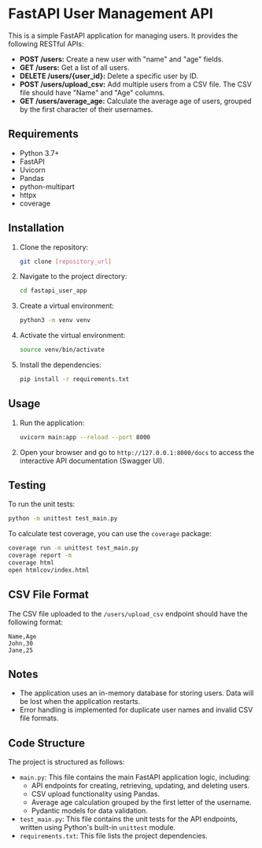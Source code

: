 # FastAPI User Management API

This is a simple FastAPI application for managing users. It provides the following RESTful APIs:

*   **POST /users:** Create a new user with "name" and "age" fields.
*   **GET /users:** Get a list of all users.
*   **DELETE /users/{user\_id}:** Delete a specific user by ID.
*   **POST /users/upload\_csv:** Add multiple users from a CSV file. The CSV file should have "Name" and "Age" columns.
*   **GET /users/average\_age:** Calculate the average age of users, grouped by the first character of their usernames.

## Requirements

*   Python 3.7+
*   FastAPI
*   Uvicorn
*   Pandas
*   python-multipart
*   httpx
*   coverage

## Installation

1.  Clone the repository:

    ```bash
    git clone [repository_url]
    ```
2.  Navigate to the project directory:

    ```bash
    cd fastapi_user_app
    ```
3.  Create a virtual environment:

    ```bash
    python3 -m venv venv
    ```
4.  Activate the virtual environment:

    ```bash
    source venv/bin/activate
    ```
5.  Install the dependencies:

    ```bash
    pip install -r requirements.txt
    ```

## Usage

1.  Run the application:

    ```bash
    uvicorn main:app --reload --port 8000
    ```

2.  Open your browser and go to `http://127.0.0.1:8000/docs` to access the interactive API documentation (Swagger UI).

## Testing

To run the unit tests:

```bash
python -m unittest test_main.py
```

To calculate test coverage, you can use the `coverage` package:

```bash
coverage run -m unittest test_main.py
coverage report -m
coverage html
open htmlcov/index.html
```

## CSV File Format

The CSV file uploaded to the `/users/upload_csv` endpoint should have the following format:

```
Name,Age
John,30
Jane,25
```

## Notes

*   The application uses an in-memory database for storing users. Data will be lost when the application restarts.
*   Error handling is implemented for duplicate user names and invalid CSV file formats.

## Code Structure

The project is structured as follows:

*   `main.py`: This file contains the main FastAPI application logic, including:
    *   API endpoints for creating, retrieving, updating, and deleting users.
    *   CSV upload functionality using Pandas.
    *   Average age calculation grouped by the first letter of the username.
    *   Pydantic models for data validation.
*   `test_main.py`: This file contains the unit tests for the API endpoints, written using Python's built-in `unittest` module.
*   `requirements.txt`: This file lists the project dependencies.
